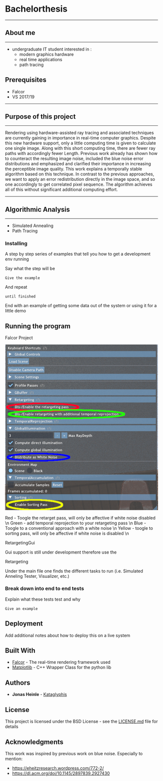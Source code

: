 # Bachelorthesis

--------
## About me
--------
 - undergraduate IT student interested in :
    - modern graphics hardware
    - real time applications 
    - path tracing

## Prerequisites

- Falcor 
- VS 2017/19

--------------------------
## Purpose of this project
--------------------------
Rendering using hardware-assisted ray tracing and associated techniques are currently gaining in importance in real-time computer graphics.
Despite this new hardware support, only a little computing time is given to calculate one
single image. Along with this short computing time, there are fewer ray paths with accordingly fewer
Length. Previous work already has shown how to counteract the resulting image noise,
included the blue noise error distributions and emphasized and clarified their importance in increasing the perceptible image quality.
This work explains a temporally stable algorithm based on this technique. In contrast to the previous approaches, we want to apply an error redistribution directly in the image space, and so one accordingly to get correlated pixel sequence. The algorithm achieves all of this without significant additional computing effort.
 
--------------------
## Algorithmic Analysis
--------------------
- Simulated Annealing
- Path Tracing


### Installing

A step by step series of examples that tell you how to get a development env running

Say what the step will be

```
Give the example
```

And repeat

```
until finished
```

End with an example of getting some data out of the system or using it for a little demo

## Running the program

Falcor Project

![Get your shit together ... link your pictures right Jonas](Bilder/Anleitung.png?raw=true "UI")

Red - Toogle the retarget pass, will only be affective if white noise disabled \n
Green - add temporal reprojection to your retargeting pass \n
Blue - Toogle to a conventional approach with a white noise \n
Yellow - toogle to sorting pass, will only be affective if white noise is disabled \n

RetargetingGui

Gui support is still under development therefore use the 

Retargeting

Under the main file one finds the different tasks to run (i.e. Simulated Anneling Tester, Visualizer, etc.) 

### Break down into end to end tests

Explain what these tests test and why

```
Give an example
```

## Deployment

Add additional notes about how to deploy this on a live system

## Built With

* [Falcor](https://developer.nvidia.com/falcor) - The real-time rendering framework used
* [Matplotlib](https://github.com/lava/matplotlib-cpp) - C++ Wrapper Class for the python lib

## Authors

* **Jonas Heinle** - [Kataglyphis](https://github.com/Kataglyphis)

## License

This project is licensed under the BSD License - see the [LICENSE.md](LICENSE.md) file for details

## Acknowledgments
This work was inspired by previous work on blue noise. Especially to mention:
* https://eheitzresearch.wordpress.com/772-2/
* https://dl.acm.org/doi/10.1145/2897839.2927430
